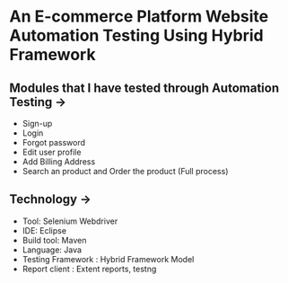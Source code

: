 # An E-commerce Platform Website Automation Testing Using Hybrid Framework

## Modules that I have tested through Automation Testing ->
- Sign-up
- Login
- Forgot password
- Edit user profile
- Add Billing Address
- Search an product and Order the product (Full process)

## Technology ->
- Tool: Selenium Webdriver
- IDE: Eclipse
- Build tool: Maven
- Language: Java
- Testing Framework : Hybrid Framework Model
- Report client : Extent reports, testng
